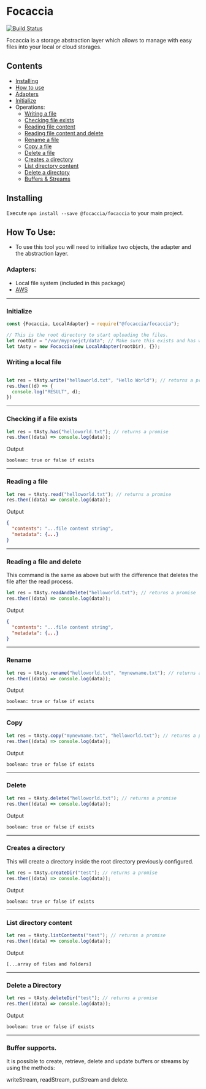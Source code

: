 # Focaccia

[![Build Status](https://img.shields.io/travis/Focaccia/Focaccia/master.svg?style=flat-square)](https://travis-ci.org/Focaccia/Focaccia)

Focaccia is a storage abstraction layer which allows to manage with easy files into your local or cloud storages.

## Contents

- [Installing](#installing)
- [How to use](#how-to-use)
- [Adapters](#adapters)
- [Initialize](#initialize)
- Operations:
   - [Writing a file](#writing-a-local-file)
   - [Checking file exists](#checking-if-a-file-exists)
   - [Reading file content](#reading-a-file)
   - [Reading file content and delete](#reading-a-file-and-delete)
   - [Rename a file](#rename)
   - [Copy a file](#copy)
   - [Delete a file](#delete)
   - [Creates a directory](#creates-a-directory)
   - [List directory content](#list-directory-content)
   - [Delete a directory](#delete-a-directory)
   - [Buffers & Streams](#buffer-supports)

## Installing
  Execute `npm install --save @focaccia/focaccia` to your main project.
  
## How To Use:

  - To use this tool you will need to initialize two objects, the adapter and the abstraction layer.
  
### Adapters:
  - Local file system (included in this package)
  - [AWS](https://github.com/Focaccia/focaccia-aws-adapter) 

----------------------
### Initialize

```javascript
const {Focaccia, LocalAdapter} = require("@focaccia/focaccia");

// This is the root directory to start uploading the files.
let rootDir = "/var/myproejct/data"; // Make sure this exists and has write access.
let tAsty = new Focaccia(new LocalAdapter(rootDir), {});
```


### Writing a local file

```javascript

let res = tAsty.write("helloworld.txt", "Hello World"); // returns a promise
res.then((d) => {
  console.log("RESULT", d);
})
```

----------------------
### Checking if a file exists

```javascript
let res = tAsty.has("helloworld.txt"); // returns a promise
res.then((data) => console.log(data));
```

Output

```
boolean: true or false if exists
```

----------------------

### Reading a file

```javascript
let res = tAsty.read("helloworld.txt"); // returns a promise
res.then((data) => console.log(data));
```

Output

```json
{
  "contents": "...file content string",
  "metadata": {...}
}
```

----------------------

### Reading a file and delete

This command is the same as above but with the difference that deletes the file after the read process.

```javascript
let res = tAsty.readAndDelete("helloworld.txt"); // returns a promise
res.then((data) => console.log(data));
```

Output

```json
{
  "contents": "...file content string",
  "metadata": {...}
}
```

----------------------

### Rename

```javascript
let res = tAsty.rename("helloworld.txt", "mynewname.txt"); // returns a promise
res.then((data) => console.log(data));
```

Output

```
boolean: true or false if exists
```

----------------------

### Copy

```javascript
let res = tAsty.copy("mynewname.txt", "helloworld.txt"); // returns a promise
res.then((data) => console.log(data));
```

Output

```
boolean: true or false if exists
```
----------------------

### Delete

```javascript
let res = tAsty.delete("helloworld.txt"); // returns a promise
res.then((data) => console.log(data));
```

Output

```
boolean: true or false if exists
```

----------------------

### Creates a directory

This will create a directory inside the root directory previously configured.

```javascript
let res = tAsty.createDir("test"); // returns a promise
res.then((data) => console.log(data));
```

Output

```
boolean: true or false if exists
```

----------------------

### List directory content

```javascript
let res = tAsty.listContents("test"); // returns a promise
res.then((data) => console.log(data));
```

Output

```
[...array of files and folders]
```

----------------------

### Delete a Directory

```javascript
let res = tAsty.deleteDir("test"); // returns a promise
res.then((data) => console.log(data));
```

Output

```
boolean: true or false if exists
```

--------

### Buffer supports.

It is possible to create, retrieve, delete and update buffers or streams by using the methods:

writeStream, readStream, putStream and delete.
